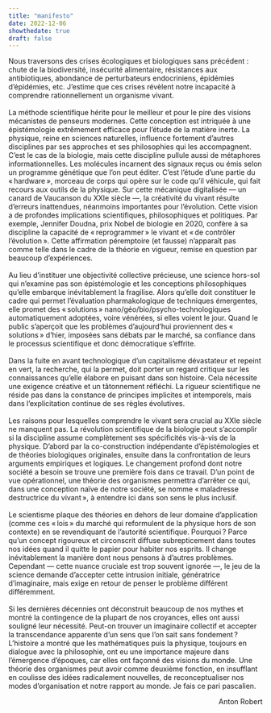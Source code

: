 ```yaml
---
title: "manifesto"
date: 2022-12-06
showthedate: true
draft: false
---
```


Nous traversons des crises écologiques et biologiques sans précédent : chute de la biodiversité, insécurité alimentaire, résistances aux antibiotiques, abondance de perturbateurs endocriniens, épidémies d’épidémies, etc. J’estime que ces crises révèlent notre incapacité à comprendre rationnellement un organisme vivant. <br><br> La méthode scientifique hérite pour le meilleur et pour le pire des visions mécanistes de penseurs modernes. Cette conception est intriquée à une épistémologie extrêmement efficace pour l’étude de la matière inerte. La physique, reine en sciences naturelles, influence fortement d’autres disciplines par ses approches et ses philosophies qui les accompagnent. C’est le cas de la biologie, mais cette discipline pullule aussi de métaphores informationnelles. Les molécules incarnent des signaux reçus ou émis selon un programme génétique que l’on peut éditer. C’est l’étude d’une partie du « hardware », morceau de corps qui opère sur le code qu’il véhicule, qui fait recours aux outils de la physique. Sur cette mécanique digitalisée — un canard de Vaucanson du XXIe siècle —, la créativité du vivant résulte d’erreurs inattendues, néanmoins importantes pour l’évolution. Cette vision a de profondes implications scientifiques, philosophiques et politiques. Par exemple, Jennifer Doudna, prix Nobel de biologie en 2020, confère à sa discipline la capacité de « reprogrammer » le vivant et « de contrôler l’évolution ». Cette affirmation péremptoire (et fausse) n’apparaît pas comme telle dans le cadre de la théorie en vigueur, remise en question par beaucoup d’expériences. <br><br> Au lieu d’instituer une objectivité collective précieuse, une science hors-sol qui n’examine pas son épistémologie et les conceptions philosophiques qu’elle embarque inévitablement la fragilise. Alors qu’elle doit constituer le cadre qui permet l’évaluation pharmakologique de techniques émergentes, elle promet des « solutions » nano/géo/bio/psycho-technologiques automatiquement adoptées, voire vénérées, si elles voient le jour. Quand le public s’aperçoit que les problèmes d’aujourd’hui proviennent des « solutions » d’hier, imposées sans débats par le marché, sa confiance dans le processus scientifique et donc démocratique s’effrite. <br><br> Dans la fuite en avant technologique d’un capitalisme dévastateur et repeint en vert, la recherche, qui la permet, doit porter un regard critique sur les connaissances qu’elle élabore en puisant dans son histoire. Cela nécessite une exigence créative et un tâtonnement réfléchi. La rigueur scientifique ne réside pas dans la constance de principes implicites et intemporels, mais dans l’explicitation continue de ses règles évolutives. <br><br> Les raisons pour lesquelles comprendre le vivant sera crucial au XXIe siècle ne manquent pas. La révolution scientifique de la biologie peut s’accomplir si la discipline assume complètement ses spécificités vis-à-vis de la physique. D’abord par la co-construction indépendante d’épistémologies et de théories biologiques originales, ensuite dans la confrontation de leurs arguments empiriques et logiques. Le changement profond dont notre société a besoin se trouve une première fois dans ce travail. D’un point de vue opérationnel, une théorie des organismes permettra d’arrêter ce qui, dans une conception naïve de notre société, se nomme « maladresse destructrice du vivant », à entendre ici dans son sens le plus inclusif.<br><br> Le scientisme plaque des théories en dehors de leur domaine d’application (comme ces « lois » du marché qui reformulent de la physique hors de son contexte) en se revendiquant de l’autorité scientifique. Pourquoi ? Parce qu’un concept rigoureux et circonscrit diffuse subrepticement dans toutes nos idées quand il quitte le papier pour habiter nos esprits. Il change inévitablement la manière dont nous pensons à d’autres problèmes. Cependant — cette nuance cruciale est trop souvent ignorée —, le jeu de la science demande d’accepter cette intrusion initiale, génératrice d’imaginaire, mais exige en retour de penser le problème différent différemment.<br><br> Si les dernières décennies ont déconstruit beaucoup de nos mythes et montré la contingence de la plupart de nos croyances, elles ont aussi souligné leur nécessité. Peut-on trouver un imaginaire collectif et accepter la transcendance apparente d’un sens que l’on sait sans fondement ? L’histoire a montré que les mathématiques puis la physique, toujours en dialogue avec la philosophie, ont eu une importance majeure dans l’émergence d’époques, car elles ont façonné des visions du monde. Une théorie des organismes peut avoir comme deuxième fonction, en insufflant en coulisse des idées radicalement nouvelles, de reconceptualiser nos modes d’organisation et notre rapport au monde. Je fais ce pari pascalien.<br>

<p align="right"> Anton Robert </p>